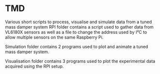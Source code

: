 # TMD
Various short scripts to process, visualise and simulate data from a tuned mass damper system
RPI folder contains a script used to gather data from VL6180X sensors as well as a file to change the address used by I²C to allow multiple sensors on the same Raspberry Pi.

Simulation folder contains 2 programs used to plot and animate a tuned mass damper system.

Visualisation folder contains 3 programs used to plot the experimental data acquired using the RPI setup.
